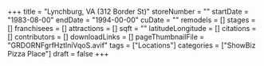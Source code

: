 +++
title = "Lynchburg, VA (312 Border St)"
storeNumber = ""
startDate = "1983-08-00"
endDate = "1994-00-00"
cuDate = ""
remodels = []
stages = []
franchisees = []
attractions = []
sqft = ""
latitudeLongitude = []
citations = []
contributors = []
downloadLinks = []
pageThumbnailFile = "GRDORNFgrfHztlniVqoS.avif"
tags = ["Locations"]
categories = ["ShowBiz Pizza Place"]
draft = false
+++

